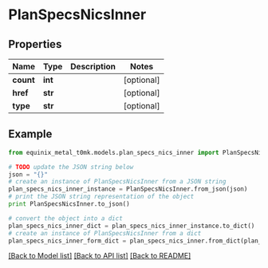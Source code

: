 # PlanSpecsNicsInner


## Properties
Name | Type | Description | Notes
------------ | ------------- | ------------- | -------------
**count** | **int** |  | [optional] 
**href** | **str** |  | [optional] 
**type** | **str** |  | [optional] 

## Example

```python
from equinix_metal_t0mk.models.plan_specs_nics_inner import PlanSpecsNicsInner

# TODO update the JSON string below
json = "{}"
# create an instance of PlanSpecsNicsInner from a JSON string
plan_specs_nics_inner_instance = PlanSpecsNicsInner.from_json(json)
# print the JSON string representation of the object
print PlanSpecsNicsInner.to_json()

# convert the object into a dict
plan_specs_nics_inner_dict = plan_specs_nics_inner_instance.to_dict()
# create an instance of PlanSpecsNicsInner from a dict
plan_specs_nics_inner_form_dict = plan_specs_nics_inner.from_dict(plan_specs_nics_inner_dict)
```
[[Back to Model list]](../README.md#documentation-for-models) [[Back to API list]](../README.md#documentation-for-api-endpoints) [[Back to README]](../README.md)


